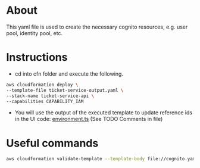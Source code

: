 # About
This yaml file is used to create the necessary cognito 
resources, e.g. user pool, identity pool, etc.




# Instructions

- cd into cfn folder and execute the following.

```bash
aws cloudformation deploy \
--template-file ticket-service-output.yaml \
--stack-name ticket-service-api \
--capabilities CAPABILITY_IAM
```

- You will use the output of the executed template to update reference ids in
  the UI code: [environment.ts](../src/environments/environment.ts) (See TODO Comments in file)



# Useful commands

```bash
aws cloudformation validate-template --template-body file://cognito.yaml
```


